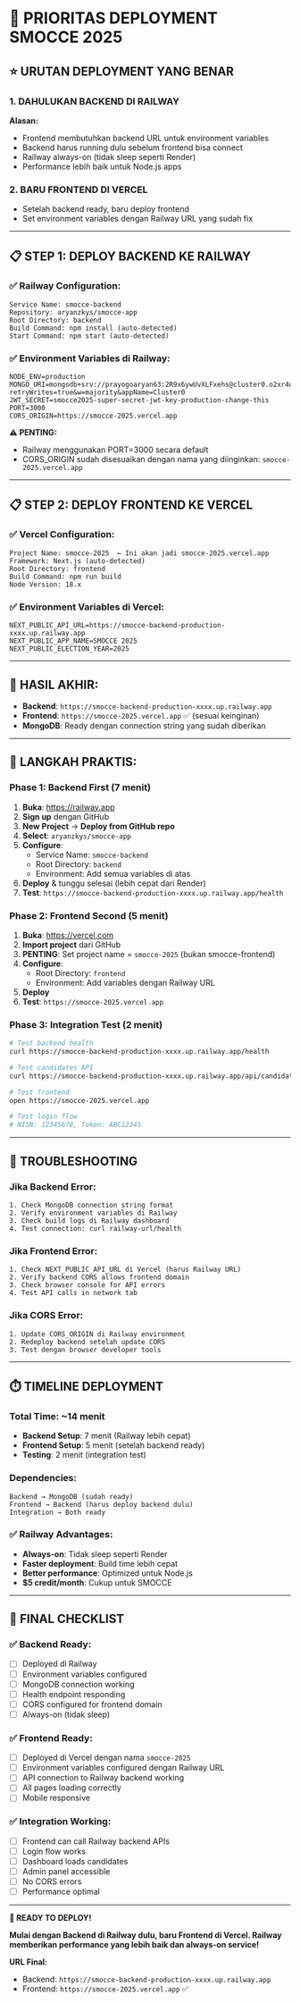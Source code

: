 # 🚀 PRIORITAS DEPLOYMENT SMOCCE 2025

## ⭐ **URUTAN DEPLOYMENT YANG BENAR**

### **1. DAHULUKAN BACKEND DI RAILWAY** 
**Alasan:**
- Frontend membutuhkan backend URL untuk environment variables
- Backend harus running dulu sebelum frontend bisa connect
- Railway always-on (tidak sleep seperti Render)
- Performance lebih baik untuk Node.js apps

### **2. BARU FRONTEND DI VERCEL**
- Setelah backend ready, baru deploy frontend
- Set environment variables dengan Railway URL yang sudah fix

---

## 📋 **STEP 1: DEPLOY BACKEND KE RAILWAY**

### **✅ Railway Configuration:**
```
Service Name: smocce-backend
Repository: aryanzkys/smocce-app
Root Directory: backend
Build Command: npm install (auto-detected)
Start Command: npm start (auto-detected)
```

### **✅ Environment Variables di Railway:**
```env
NODE_ENV=production
MONGO_URI=mongodb+srv://prayogoaryan63:2R9x6ywUvXLFxehs@cluster0.o2xr4ur.mongodb.net/smocce2025?retryWrites=true&w=majority&appName=Cluster0
JWT_SECRET=smocce2025-super-secret-jwt-key-production-change-this
PORT=3000
CORS_ORIGIN=https://smocce-2025.vercel.app
```

**⚠️ PENTING:** 
- Railway menggunakan PORT=3000 secara default
- CORS_ORIGIN sudah disesuaikan dengan nama yang diinginkan: `smocce-2025.vercel.app`

---

## 📋 **STEP 2: DEPLOY FRONTEND KE VERCEL**

### **✅ Vercel Configuration:**
```
Project Name: smocce-2025  ← Ini akan jadi smocce-2025.vercel.app
Framework: Next.js (auto-detected)
Root Directory: frontend
Build Command: npm run build
Node Version: 18.x
```

### **✅ Environment Variables di Vercel:**
```env
NEXT_PUBLIC_API_URL=https://smocce-backend-production-xxxx.up.railway.app
NEXT_PUBLIC_APP_NAME=SMOCCE 2025
NEXT_PUBLIC_ELECTION_YEAR=2025
```

---

## 🎯 **HASIL AKHIR:**
- **Backend**: `https://smocce-backend-production-xxxx.up.railway.app`
- **Frontend**: `https://smocce-2025.vercel.app` ✅ (sesuai keinginan)
- **MongoDB**: Ready dengan connection string yang sudah diberikan

---

## 📝 **LANGKAH PRAKTIS:**

### **Phase 1: Backend First (7 menit)**
1. **Buka**: https://railway.app
2. **Sign up** dengan GitHub
3. **New Project** → **Deploy from GitHub repo**
4. **Select**: `aryanzkys/smocce-app`
5. **Configure**:
   - Service Name: `smocce-backend`
   - Root Directory: `backend`
   - Environment: Add semua variables di atas
6. **Deploy** & tunggu selesai (lebih cepat dari Render)
7. **Test**: `https://smocce-backend-production-xxxx.up.railway.app/health`

### **Phase 2: Frontend Second (5 menit)**
1. **Buka**: https://vercel.com
2. **Import project** dari GitHub
3. **PENTING**: Set project name = `smocce-2025` (bukan smocce-frontend)
4. **Configure**:
   - Root Directory: `frontend`
   - Environment: Add variables dengan Railway URL
5. **Deploy**
6. **Test**: `https://smocce-2025.vercel.app`

### **Phase 3: Integration Test (2 menit)**
```bash
# Test backend health
curl https://smocce-backend-production-xxxx.up.railway.app/health

# Test candidates API
curl https://smocce-backend-production-xxxx.up.railway.app/api/candidates

# Test frontend
open https://smocce-2025.vercel.app

# Test login flow
# NISN: 12345678, Token: ABC12345
```

---

## 🚨 **TROUBLESHOOTING**

### **Jika Backend Error:**
```
1. Check MongoDB connection string format
2. Verify environment variables di Railway
3. Check build logs di Railway dashboard
4. Test connection: curl railway-url/health
```

### **Jika Frontend Error:**
```
1. Check NEXT_PUBLIC_API_URL di Vercel (harus Railway URL)
2. Verify backend CORS allows frontend domain
3. Check browser console for API errors
4. Test API calls in network tab
```

### **Jika CORS Error:**
```
1. Update CORS_ORIGIN di Railway environment
2. Redeploy backend setelah update CORS
3. Test dengan browser developer tools
```

---

## ⏱️ **TIMELINE DEPLOYMENT**

### **Total Time: ~14 menit**
- **Backend Setup**: 7 menit (Railway lebih cepat)
- **Frontend Setup**: 5 menit (setelah backend ready)
- **Testing**: 2 menit (integration test)

### **Dependencies:**
```
Backend → MongoDB (sudah ready)
Frontend → Backend (harus deploy backend dulu)
Integration → Both ready
```

### **✅ Railway Advantages:**
- **Always-on**: Tidak sleep seperti Render
- **Faster deployment**: Build time lebih cepat
- **Better performance**: Optimized untuk Node.js
- **$5 credit/month**: Cukup untuk SMOCCE

---

## 🎉 **FINAL CHECKLIST**

### **✅ Backend Ready:**
- [ ] Deployed di Railway
- [ ] Environment variables configured
- [ ] MongoDB connection working
- [ ] Health endpoint responding
- [ ] CORS configured for frontend domain
- [ ] Always-on (tidak sleep)

### **✅ Frontend Ready:**
- [ ] Deployed di Vercel dengan nama `smocce-2025`
- [ ] Environment variables configured dengan Railway URL
- [ ] API connection to Railway backend working
- [ ] All pages loading correctly
- [ ] Mobile responsive

### **✅ Integration Working:**
- [ ] Frontend can call Railway backend APIs
- [ ] Login flow works
- [ ] Dashboard loads candidates
- [ ] Admin panel accessible
- [ ] No CORS errors
- [ ] Performance optimal

---

**🚀 READY TO DEPLOY!**

**Mulai dengan Backend di Railway dulu, baru Frontend di Vercel. Railway memberikan performance yang lebih baik dan always-on service!**

**URL Final:**
- Backend: `https://smocce-backend-production-xxxx.up.railway.app`
- Frontend: `https://smocce-2025.vercel.app` ✅
